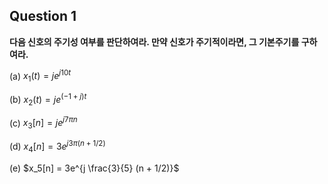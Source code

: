 ## Question 1
**다음 신호의 주기성 여부를 판단하여라. 만약 신호가 주기적이라면, 그 기본주기를 구하여라.**

(a) $x_1(t) = je^{j10t}$


(b) $x_2(t) = je^{(-1 + j)t}$


(c) $x_3[n] = je^{j7 \pi n}$

(d) $x_4[n] = 3e^{j3 \pi (n + 1/2)}$

(e) $x_5[n] = 3e^{j \frac{3}{5} (n + 1/2)}$

